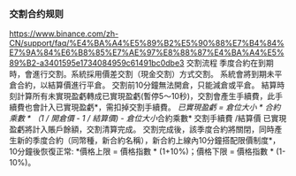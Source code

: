 ### 交割合约规则

https://www.binance.com/zh-CN/support/faq/%E4%BA%A4%E5%89%B2%E5%90%88%E7%B4%84%E7%9A%84%E6%B8%85%E7%AE%97%E8%88%87%E4%BA%A4%E5%89%B2-a3401595e1734084959c61491bc0dbe3
交割流程
季度合約在到期時，會進行交割。系統採用價差交割（現金交割）方式交割。
系統會將到期未平倉合約，以結算價進行平倉。
交割前10分鐘無法開倉，只能減倉或平倉。
結算時刻計算所有未實現盈虧轉成已實現盈虧(暫停5〜10秒)，交割會產生手續費，此手續費也會計入已實現盈虧*，需扣掉交割手續費。
*已實現盈虧 = 倉位大小 * 合約乘數 * （1 / 開倉價 - 1 / 結算價) - 倉位大小*合約乘數* 交割手續費 /結算價
已實現盈虧將計入賬戶餘額，交割清算完成。
交割完成後，該季度合約將關閉，同時產生新的季度合約（同幣種，新合約名稱），新合約上線內10分鐘搭配限價制度*，10分鐘後恢復正常:
*價格上限 = 價格指數 * (1+10%)；價格下限 = 價格指數 * (1-10%)。